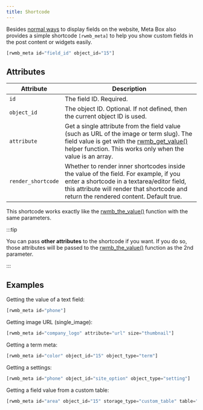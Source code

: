 ```yaml
---
title: Shortcode
---
```


Besides [normal ways](/displaying-fields/) to display fields on the website, Meta Box also provides a simple shortcode `[rwmb_meta]` to help you show custom fields in the post content or widgets easily.

```php
[rwmb_meta id="field_id" object_id="15"]
```

## Attributes

Attribute|Description
---|---
`id`|The field ID. Required.
`object_id`|The object ID. Optional. If not defined, then the current object ID is used.
`attribute`|Get a single attribute from the field value (such as URL of the image or term slug). The field value is get with the [rwmb_get_value()](/rwmb-get-value/) helper function. This works only when the value is an array.
`render_shortcode`|Whether to render inner shortcodes inside the value of the field. For example, if you enter a shortcode in a textarea/editor field, this attribute will render that shortcode and return the rendered content. Default true.

This shortcode works exactly like the [rwmb_the_value()](/rwmb-the-value/) function with the same parameters.

:::tip

You can pass **other attributes** to the shortcode if you want. If you do so, those attributes will be passed to the [rwmb_the_value()](/rwmb-the-value/) function as the 2nd parameter.

:::

## Examples

Getting the value of a text field:

```php
[rwmb_meta id="phone"]
```

Getting image URL (single_image):

```php
[rwmb_meta id="company_logo" attribute="url" size="thumbnail"]
```

Getting a term meta:

```php
[rwmb_meta id="color" object_id="15" object_type="term"]
```

Getting a settings:

```php
[rwmb_meta id="phone" object_id="site_option" object_type="setting"]
```

Getting a field value from a custom table:

```php
[rwmb_meta id="area" object_id="15" storage_type="custom_table" table="properties"]
```
